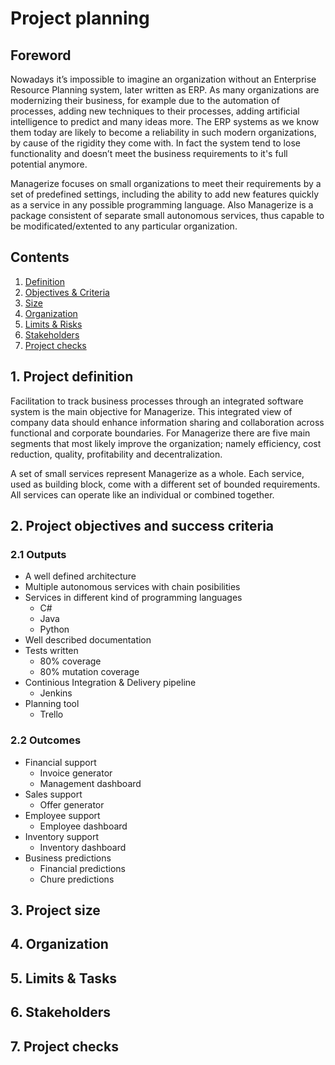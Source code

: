 # Project planning

## Foreword
Nowadays it’s impossible to imagine an organization without an Enterprise Resource Planning system, later written as ERP. As many organizations are modernizing their business, for example due to the automation of processes, adding new techniques to their processes, adding artificial intelligence to predict and many ideas more. The ERP systems as we know them today are likely to become a reliability in such modern organizations, by cause of the rigidity they come with. In fact the system tend to lose functionality and doesn’t meet the business requirements to it's full potential anymore. 

Managerize focuses on small organizations to meet their requirements by a set of predefined settings, including the ability to add new features quickly as a service in any possible programming language. Also Managerize is a package consistent of separate small autonomous services, thus capable to be modificated/extented to any particular organization.

## Contents
1. [Definition][1]
1. [Objectives & Criteria][2]
2. [Size][3]
3. [Organization][4]
4. [Limits & Risks][5]
5. [Stakeholders][6]
6. [Project checks][7] 

[1]: https://github.com/SalomeCodes/Managerize/blob/master/documentation/project-initiation-document.md#1-project-definition
[2]: https://github.com/SalomeCodes/Managerize/blob/master/documentation/project-initiation-document.md#2-project-objectives-and-success-criteria
[3]: https://github.com/SalomeCodes/Managerize/blob/master/documentation/project-initiation-document.md#3-project-size
[4]: https://github.com/SalomeCodes/Managerize/blob/master/documentation/project-initiation-document.md#4-organization
[5]: https://github.com/SalomeCodes/Managerize/blob/master/documentation/project-initiation-document.md#5-limits--tasks
[6]: https://github.com/SalomeCodes/Managerize/blob/master/documentation/project-initiation-document.md#6-stakeholders
[7]: https://github.com/SalomeCodes/Managerize/blob/master/documentation/project-initiation-document.md#7-project-checks

## 1. Project definition
Facilitation to track business processes through an integrated software system is the main objective for Managerize. This integrated view of company data should enhance information sharing and collaboration across functional and corporate boundaries. For Managerize there are five main segments that most likely improve the organization; namely efficiency, cost reduction, quality, profitability and decentralization. 

A set of small services represent Managerize as a whole. Each service, used as building block, come with a different set of bounded requirements. All services can operate like an individual or combined together. 

## 2. Project objectives and success criteria
### 2.1 Outputs
* A well defined architecture
* Multiple autonomous services with chain posibilities
* Services in different kind of programming languages
    * C#
    * Java
    * Python
* Well described documentation
* Tests written 
    * 80% coverage
    * 80% mutation coverage
* Continious Integration & Delivery pipeline
    * Jenkins
* Planning tool 
    * Trello

### 2.2 Outcomes
* Financial support 
    * Invoice generator
    * Management dashboard
* Sales support
    * Offer generator
* Employee support
    * Employee dashboard
* Inventory support
    * Inventory dashboard
* Business predictions 
    * Financial predictions
    * Chure predictions

## 3. Project size

## 4. Organization

## 5. Limits & Tasks

## 6. Stakeholders

## 7. Project checks

